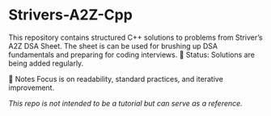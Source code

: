 # Strivers-A2Z-Cpp
This repository contains structured C++ solutions to problems from Striver’s A2Z DSA Sheet. The sheet is can be used for brushing up DSA fundamentals and preparing for coding interviews.
📌 Status:
Solutions are being added regularly.

📝 Notes
Focus is on readability, standard practices, and iterative improvement.

*This repo is not intended to be a tutorial but can serve as a reference.*
